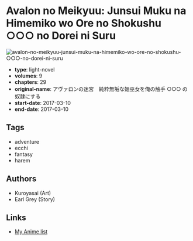 # Avalon no Meikyuu: Junsui Muku na Himemiko wo Ore no Shokushu ○○○ no Dorei ni Suru

![avalon-no-meikyuu-junsui-muku-na-himemiko-wo-ore-no-shokushu-○○○-no-dorei-ni-suru](https://cdn.myanimelist.net/images/manga/1/219253.jpg)

-   **type**: light-novel
-   **volumes**: 9
-   **chapters**: 29
-   **original-name**: アヴァロンの迷宮　純粋無垢な姫巫女を俺の触手 ○○○ の奴隷にする
-   **start-date**: 2017-03-10
-   **end-date**: 2017-03-10

## Tags

-   adventure
-   ecchi
-   fantasy
-   harem

## Authors

-   Kuroyasai (Art)
-   Earl Grey (Story)

## Links

-   [My Anime list](https://myanimelist.net/manga/120384/Avalon_no_Meikyuu__Junsui_Muku_na_Himemiko_wo_Ore_no_Shokushu_%E2%97%8B%E2%97%8B%E2%97%8B_no_Dorei_ni_Suru)
